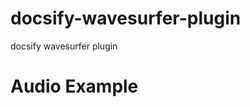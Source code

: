 # docsify-wavesurfer-plugin

docsify wavesurfer plugin




# Audio Example

<audio>
  <source src="./media/demonstrative.mp3" type="audio/mpeg">
  Your browser does not support the audio element.
</audio>

<audio>
  <source src="./media/isntit.mp3" type="audio/mpeg">
  Your browser does not support the audio element.
</audio>

<audio>
  <source src="./media/jinglebellssms.mp3" type="audio/mpeg">
  Your browser does not support the audio element.
</audio>

<audio>
  <source src="./media/served.mp3" type="audio/mpeg">
  Your browser does not support the audio element.
</audio>

<audio>
  <source src="./media/solemn.mp3" type="audio/mpeg">
  Your browser does not support the audio element.
</audio>

